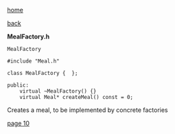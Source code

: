 [home](./page01.md)

[back](./page08.md)

**MealFactory.h**

```
MealFactory
```

```
#include "Meal.h"
```

```
class MealFactory {  };
```

```
public:
    virtual ~MealFactory() {}
    virtual Meal* createMeal() const = 0; 
```
Creates a meal, to be implemented by concrete factories



[page 10](./page10.md)
